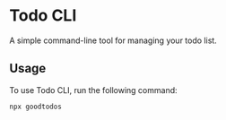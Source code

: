 # Todo CLI

A simple command-line tool for managing your todo list.

## Usage

To use Todo CLI, run the following command:

```bash
npx goodtodos
```
